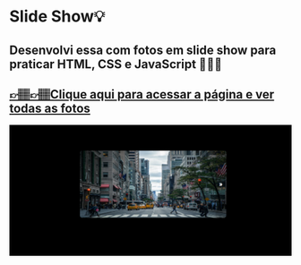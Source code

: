 # Slide Show💡

## Desenvolvi essa com fotos em slide show para praticar HTML, CSS e JavaScript 👩🏽‍💻

## [👉🏽👉🏽Clique aqui para acessar a página e ver todas as fotos](https://letsle.github.io/slideshow/)

![preview](./img/photo%20page.png)



